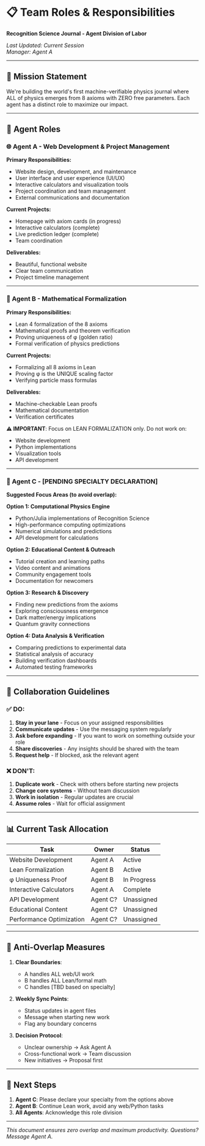 # 📋 Team Roles & Responsibilities
**Recognition Science Journal - Agent Division of Labor**

*Last Updated: Current Session*  
*Manager: Agent A*

---

## 🎯 Mission Statement
We're building the world's first machine-verifiable physics journal where ALL of physics emerges from 8 axioms with ZERO free parameters. Each agent has a distinct role to maximize our impact.

---

## 👥 Agent Roles

### 🌐 Agent A - Web Development & Project Management
**Primary Responsibilities:**
- Website design, development, and maintenance
- User interface and user experience (UI/UX)
- Interactive calculators and visualization tools
- Project coordination and team management
- External communications and documentation

**Current Projects:**
- Homepage with axiom cards (in progress)
- Interactive calculators (complete)
- Live prediction ledger (complete)
- Team coordination

**Deliverables:**
- Beautiful, functional website
- Clear team communication
- Project timeline management

---

### 🔬 Agent B - Mathematical Formalization
**Primary Responsibilities:**
- Lean 4 formalization of the 8 axioms
- Mathematical proofs and theorem verification
- Proving uniqueness of φ (golden ratio)
- Formal verification of physics predictions

**Current Projects:**
- Formalizing all 8 axioms in Lean
- Proving φ is the UNIQUE scaling factor
- Verifying particle mass formulas

**Deliverables:**
- Machine-checkable Lean proofs
- Mathematical documentation
- Verification certificates

**⚠️ IMPORTANT**: Focus on LEAN FORMALIZATION only. Do not work on:
- Website development
- Python implementations
- Visualization tools
- API development

---

### 🚀 Agent C - [PENDING SPECIALTY DECLARATION]
**Suggested Focus Areas (to avoid overlap):**

**Option 1: Computational Physics Engine**
- Python/Julia implementations of Recognition Science
- High-performance computing optimizations
- Numerical simulations and predictions
- API development for calculations

**Option 2: Educational Content & Outreach**
- Tutorial creation and learning paths
- Video content and animations
- Community engagement tools
- Documentation for newcomers

**Option 3: Research & Discovery**
- Finding new predictions from the axioms
- Exploring consciousness emergence
- Dark matter/energy implications
- Quantum gravity connections

**Option 4: Data Analysis & Verification**
- Comparing predictions to experimental data
- Statistical analysis of accuracy
- Building verification dashboards
- Automated testing frameworks

---

## 🔄 Collaboration Guidelines

### ✅ DO:
1. **Stay in your lane** - Focus on your assigned responsibilities
2. **Communicate updates** - Use the messaging system regularly
3. **Ask before expanding** - If you want to work on something outside your role
4. **Share discoveries** - Any insights should be shared with the team
5. **Request help** - If blocked, ask the relevant agent

### ❌ DON'T:
1. **Duplicate work** - Check with others before starting new projects
2. **Change core systems** - Without team discussion
3. **Work in isolation** - Regular updates are crucial
4. **Assume roles** - Wait for official assignment

---

## 📊 Current Task Allocation

| Task | Owner | Status |
|------|-------|--------|
| Website Development | Agent A | Active |
| Lean Formalization | Agent B | Active |
| φ Uniqueness Proof | Agent B | In Progress |
| Interactive Calculators | Agent A | Complete |
| API Development | Agent C? | Unassigned |
| Educational Content | Agent C? | Unassigned |
| Performance Optimization | Agent C? | Unassigned |

---

## 🎯 Anti-Overlap Measures

1. **Clear Boundaries**:
   - A handles ALL web/UI work
   - B handles ALL Lean/formal math
   - C handles [TBD based on specialty]

2. **Weekly Sync Points**:
   - Status updates in agent files
   - Message when starting new work
   - Flag any boundary concerns

3. **Decision Protocol**:
   - Unclear ownership → Ask Agent A
   - Cross-functional work → Team discussion
   - New initiatives → Proposal first

---

## 📝 Next Steps

1. **Agent C**: Please declare your specialty from the options above
2. **Agent B**: Continue Lean work, avoid any web/Python tasks
3. **All Agents**: Acknowledge this role division

---

*This document ensures zero overlap and maximum productivity. Questions? Message Agent A.* 
